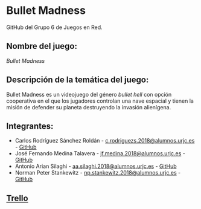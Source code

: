 # Bullet Madness
GitHub del Grupo 6 de Juegos en Red.

## **Nombre del juego:**
*Bullet Madness*

## **Descripción de la temática del juego:** 
Bullet Madness es un videojuego del género *bullet hell* con opción cooperativa en el que los jugadores controlan una nave espacial y tienen la misión de defender su planeta destruyendo la invasión alienígena.

## **Integrantes:**
  * Carlos Rodríguez Sánchez Roldán - c.rodriguezs.2018@alumnos.urjc.es - [GitHub](https://github.com/litosart/)
  * José Fernando Medina Talavera - jf.medina.2018@alumnos.urjc.es - [GitHub](https://github.com/)
  * Antonio Arian Silaghi - aa.silaghi.2018@alumnos.urjc.es - [GitHub](https://github.com/)
  * Norman Peter Stankewitz - np.stankewitz.2018@alumnos.urjc.es - [GitHub](https://github.com/)
  
## **[Trello](https://trello.com/b/0NaHNGy9/bullet-madness)**
